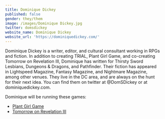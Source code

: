 ```yaml
---
title: Dominique Dickey
published: false
gender: they/them
image: /images/Dominique Dickey.jpg
twitter: domsdickey
website_name: Dominique Dickey
website_url: 'https://dominiquedickey.com/'
---
```


Dominique Dickey is a writer, editor, and cultural consultant working in RPGs and fiction. In addition to creating TRIAL, Plant Girl Game, and co-creating Tomorrow on Revelation III, Dominique has written for Thirsty Sword Lesbians, Dungeons & Dragons, and Pathfinder. Their fiction has appeared in Lightspeed Magazine, Fantasy Magazine, and Nightmare Magazine, among other venues. They live in the DC area, and are always on the hunt for their next idea. You can find them on twitter at @DomSDickey or at dominiquedickey.com.

Dominique will be running these games:

* [Plant Girl Game](https://www.bigbadcon.com/events/plant-girl-game-2)
* [Tomorrow on Revelation III](https://www.bigbadcon.com/events/tomorrow-on-revelation-iii)
